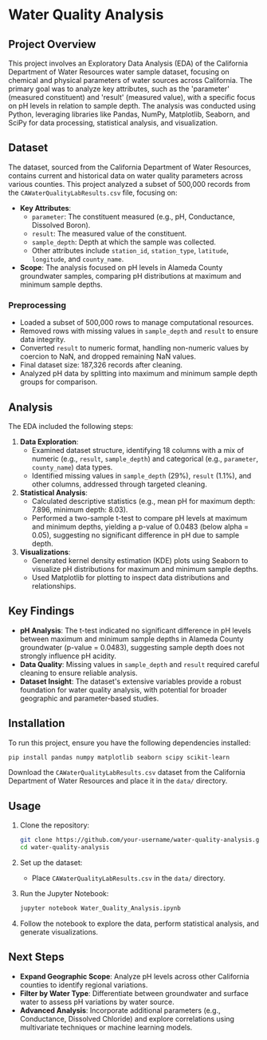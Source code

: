 # Water Quality Analysis

## Project Overview

This project involves an Exploratory Data Analysis (EDA) of the California Department of Water Resources water sample dataset, focusing on chemical and physical parameters of water sources across California. The primary goal was to analyze key attributes, such as the 'parameter' (measured constituent) and 'result' (measured value), with a specific focus on pH levels in relation to sample depth. The analysis was conducted using Python, leveraging libraries like Pandas, NumPy, Matplotlib, Seaborn, and SciPy for data processing, statistical analysis, and visualization.

## Dataset

The dataset, sourced from the California Department of Water Resources, contains current and historical data on water quality parameters across various counties. This project analyzed a subset of 500,000 records from the `CAWaterQualityLabResults.csv` file, focusing on:
- **Key Attributes**:
  - `parameter`: The constituent measured (e.g., pH, Conductance, Dissolved Boron).
  - `result`: The measured value of the constituent.
  - `sample_depth`: Depth at which the sample was collected.
  - Other attributes include `station_id`, `station_type`, `latitude`, `longitude`, and `county_name`.
- **Scope**: The analysis focused on pH levels in Alameda County groundwater samples, comparing pH distributions at maximum and minimum sample depths.

### Preprocessing
- Loaded a subset of 500,000 rows to manage computational resources.
- Removed rows with missing values in `sample_depth` and `result` to ensure data integrity.
- Converted `result` to numeric format, handling non-numeric values by coercion to NaN, and dropped remaining NaN values.
- Final dataset size: 187,326 records after cleaning.
- Analyzed pH data by splitting into maximum and minimum sample depth groups for comparison.

## Analysis

The EDA included the following steps:
1. **Data Exploration**:
   - Examined dataset structure, identifying 18 columns with a mix of numeric (e.g., `result`, `sample_depth`) and categorical (e.g., `parameter`, `county_name`) data types.
   - Identified missing values in `sample_depth` (29%), `result` (1.1%), and other columns, addressed through targeted cleaning.
2. **Statistical Analysis**:
   - Calculated descriptive statistics (e.g., mean pH for maximum depth: 7.896, minimum depth: 8.03).
   - Performed a two-sample t-test to compare pH levels at maximum and minimum depths, yielding a p-value of 0.0483 (below alpha = 0.05), suggesting no significant difference in pH due to sample depth.
3. **Visualizations**:
   - Generated kernel density estimation (KDE) plots using Seaborn to visualize pH distributions for maximum and minimum sample depths.
   - Used Matplotlib for plotting to inspect data distributions and relationships.

## Key Findings

- **pH Analysis**: The t-test indicated no significant difference in pH levels between maximum and minimum sample depths in Alameda County groundwater (p-value = 0.0483), suggesting sample depth does not strongly influence pH acidity.
- **Data Quality**: Missing values in `sample_depth` and `result` required careful cleaning to ensure reliable analysis.
- **Dataset Insight**: The dataset's extensive variables provide a robust foundation for water quality analysis, with potential for broader geographic and parameter-based studies.

## Installation

To run this project, ensure you have the following dependencies installed:

```bash
pip install pandas numpy matplotlib seaborn scipy scikit-learn
```

Download the `CAWaterQualityLabResults.csv` dataset from the California Department of Water Resources and place it in the `data/` directory.

## Usage

1. Clone the repository:
   ```bash
   git clone https://github.com/your-username/water-quality-analysis.git
   cd water-quality-analysis
   ```

2. Set up the dataset:
   - Place `CAWaterQualityLabResults.csv` in the `data/` directory.

3. Run the Jupyter Notebook:
   ```bash
   jupyter notebook Water_Quality_Analysis.ipynb
   ```

4. Follow the notebook to explore the data, perform statistical analysis, and generate visualizations.

## Next Steps

- **Expand Geographic Scope**: Analyze pH levels across other California counties to identify regional variations.
- **Filter by Water Type**: Differentiate between groundwater and surface water to assess pH variations by water source.
- **Advanced Analysis**: Incorporate additional parameters (e.g., Conductance, Dissolved Chloride) and explore correlations using multivariate techniques or machine learning models.
